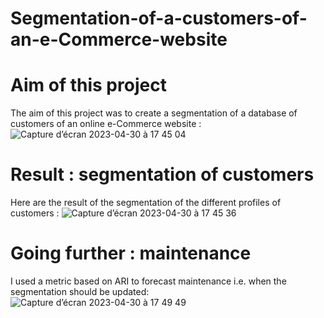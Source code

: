 # Segmentation-of-a-customers-of-an-e-Commerce-website


# Aim of this project
The aim of this project was to create a segmentation of a database of customers of an online e-Commerce website :
![Capture d’écran 2023-04-30 à 17 45 04](https://user-images.githubusercontent.com/107719618/235362686-48848a21-7695-417b-86a9-d6296b29a4ff.png)



# Result : segmentation of customers
Here are the result of the segmentation of the different profiles of customers :
![Capture d’écran 2023-04-30 à 17 45 36](https://user-images.githubusercontent.com/107719618/235362657-08a9f48e-529b-4b10-924e-2dc29b337b30.png)




# Going further : maintenance
I used a metric based on ARI to forecast maintenance i.e. when the segmentation should be updated:<br>
![Capture d’écran 2023-04-30 à 17 49 49](https://user-images.githubusercontent.com/107719618/235362858-cd602504-01ca-4e5f-b964-e6f99027cabb.png)

